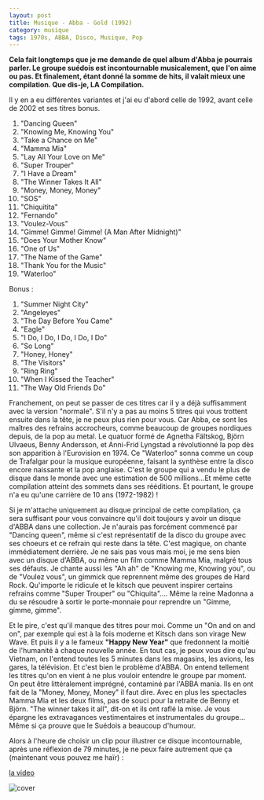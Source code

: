 ```yaml
---
layout: post
title: Musique - Abba - Gold (1992)
category: musique
tags: 1970s, ABBA, Disco, Musique, Pop
---
```

**Cela fait longtemps que je me demande de quel album d'Abba je pourrais parler. Le groupe suédois est incontournable musicalement, que l'on aime ou pas. Et finalement, étant donné la somme de hits, il valait mieux une compilation. Que dis-je, LA Compilation.**

Il y en a eu différentes variantes et j'ai eu d'abord celle de 1992, avant celle de 2002 et ses titres bonus.

1. "Dancing Queen"
2. "Knowing Me, Knowing You"
3. "Take a Chance on Me"
4. "Mamma Mia"
5. "Lay All Your Love on Me"
6. "Super Trouper"
7. "I Have a Dream"
8. "The Winner Takes It All"
9. "Money, Money, Money"
10. "SOS"
11. "Chiquitita"
12. "Fernando"
13. "Voulez-Vous"
14. "Gimme! Gimme! Gimme! (A Man After Midnight)"
15. "Does Your Mother Know"
16. "One of Us"
17. "The Name of the Game"
18. "Thank You for the Music"
19. "Waterloo"

Bonus :

1. "Summer Night City"
2. "Angeleyes"
3. "The Day Before You Came"
4. "Eagle"
5. "I Do, I Do, I Do, I Do, I Do"
6. "So Long"
7. "Honey, Honey"
8. "The Visitors"
9. "Ring Ring"
10. "When I Kissed the Teacher"
11. "The Way Old Friends Do"

Franchement, on peut se passer de ces titres car il y a déjà suffisamment avec la version "normale". S'il n'y a pas au moins 5 titres qui vous trottent ensuite dans la tête, je ne peux plus rien pour vous. Car Abba, ce sont les maîtres des refrains accrocheurs, comme beaucoup de groupes nordiques depuis, de la pop au metal. Le quatuor formé de Agnetha Fältskog, Björn Ulvaeus, Benny Andersson, et Anni-Frid Lyngstad a révolutionné la pop dès son apparition à l'Eurovision en 1974. Ce "Waterloo" sonna comme un coup de Trafalgar pour la musique européenne, faisant la synthèse entre la disco encore naissante et la pop anglaise. C'est le groupe qui a vendu le plus de disque dans le monde avec une estimation de 500 millions...Et même cette compilation atteint des sommets dans ses rééditions. Et pourtant, le groupe n'a eu qu'une carrière de 10 ans (1972-1982) !

Si je m'attache uniquement au disque principal de cette compilation, ça sera suffisant pour vous convaincre qu'il doit toujours y avoir un disque d'ABBA dans une collection. Je n'aurais pas forcément commencé par "Dancing queen", même si c'est représentatif de la disco du groupe avec ses choeurs et ce refrain qui reste dans la tête. C'est magique, on chante immédiatement derrière. Je ne sais pas vous mais moi, je me sens bien avec un disque d'ABBA, ou même un film comme Mamma Mia, malgré tous ses défauts. Je chante aussi les "Ah ah" de "Knowing me, Knowing you", ou de "Voulez vous", un gimmick que reprennent même des groupes de Hard Rock. Qu'importe le ridicule et le kitsch que peuvent inspirer certains refrains comme "Super Trouper" ou "Chiquita".... Même la reine Madonna a du se résoudre à sortir le porte-monnaie pour reprendre un "Gimme, gimme, gimme".

Et le pire, c'est qu'il manque des titres pour moi. Comme un "On and on and on", par exemple qui est à la fois moderne et Kitsch dans son virage New Wave. Et puis il y a le fameux **"Happy New Year"** que fredonnent la moitié de l'humanité à chaque nouvelle année. En tout cas, je peux vous dire qu'au Vietnam, on l'entend toutes les 5 minutes dans les magasins, les avions, les gares, la télévision. Et c'est bien le problème d'ABBA. On entend tellement les titres qu'on en vient à ne plus vouloir entendre le groupe par moment. On peut être littéralement imprégné, contaminé par l'ABBA mania. Ils en ont fait de la "Money, Money, Money" il faut dire. Avec en plus les spectacles Mamma Mia et les deux films, pas de souci pour la retraite de Benny et Björn. "The winner takes it all", dit-on et ils ont raflé la mise. Je vous épargne les extravagances vestimentaires et instrumentales du groupe... Même si ça prouve que le Suédois a beaucoup d'humour.

Alors à l'heure de choisir un clip pour illustrer ce disque incontournable, après une réflexion de 79 minutes, je ne peux faire autrement que ça (maintenant vous pouvez me haïr) :

[la video](https://www.youtube.com/watch?v=KKClIgUEPSI)

![cover](https://cheziceman.files.wordpress.com/2018/07/abbagold.jpg)
